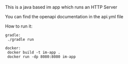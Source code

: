 This is a java based im app which runs an HTTP Server

You can find the openapi documentation in the api.yml file

How to run it:
```
gradle:
 ./gradle run

docker:
 docker build -t im-app .
 docker run -dp 8080:8080 im-app
```


